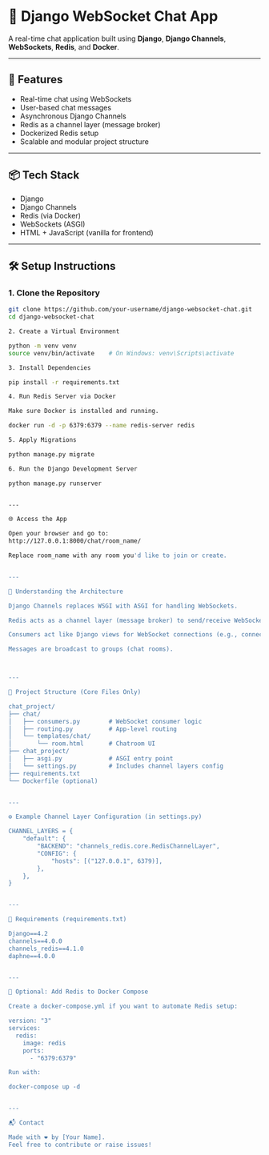 # 🧵 Django WebSocket Chat App

A real-time chat application built using **Django**, **Django Channels**, **WebSockets**, **Redis**, and **Docker**.

---

## 🚀 Features

- Real-time chat using WebSockets
- User-based chat messages
- Asynchronous Django Channels
- Redis as a channel layer (message broker)
- Dockerized Redis setup
- Scalable and modular project structure

---

## 📦 Tech Stack

- Django
- Django Channels
- Redis (via Docker)
- WebSockets (ASGI)
- HTML + JavaScript (vanilla for frontend)

---

## 🛠️ Setup Instructions

### 1. Clone the Repository

```bash
git clone https://github.com/your-username/django-websocket-chat.git
cd django-websocket-chat

2. Create a Virtual Environment

python -m venv venv
source venv/bin/activate    # On Windows: venv\Scripts\activate

3. Install Dependencies

pip install -r requirements.txt

4. Run Redis Server via Docker

Make sure Docker is installed and running.

docker run -d -p 6379:6379 --name redis-server redis

5. Apply Migrations

python manage.py migrate

6. Run the Django Development Server

python manage.py runserver


---

🌐 Access the App

Open your browser and go to:
http://127.0.0.1:8000/chat/room_name/

Replace room_name with any room you'd like to join or create.


---

🧠 Understanding the Architecture

Django Channels replaces WSGI with ASGI for handling WebSockets.

Redis acts as a channel layer (message broker) to send/receive WebSocket messages between consumers.

Consumers act like Django views for WebSocket connections (e.g., connect, disconnect, receive).

Messages are broadcast to groups (chat rooms).



---

📁 Project Structure (Core Files Only)

chat_project/
├── chat/
│   ├── consumers.py        # WebSocket consumer logic
│   ├── routing.py          # App-level routing
│   └── templates/chat/
│       └── room.html       # Chatroom UI
├── chat_project/
│   ├── asgi.py             # ASGI entry point
│   └── settings.py         # Includes channel layers config
├── requirements.txt
└── Dockerfile (optional)


---

⚙️ Example Channel Layer Configuration (in settings.py)

CHANNEL_LAYERS = {
    "default": {
        "BACKEND": "channels_redis.core.RedisChannelLayer",
        "CONFIG": {
            "hosts": [("127.0.0.1", 6379)],
        },
    },
}


---

📄 Requirements (requirements.txt)

Django==4.2
channels==4.0.0
channels_redis==4.1.0
daphne==4.0.0


---

🐳 Optional: Add Redis to Docker Compose

Create a docker-compose.yml if you want to automate Redis setup:

version: "3"
services:
  redis:
    image: redis
    ports:
      - "6379:6379"

Run with:

docker-compose up -d


---

📬 Contact

Made with ❤️ by [Your Name].
Feel free to contribute or raise issues!

